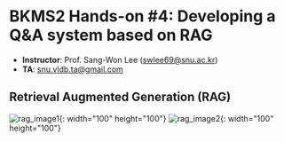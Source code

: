 # BKMS2 Hands-on #4: Developing a Q&A system based on RAG
- **Instructor**: Prof. Sang-Won Lee (swlee69@snu.ac.kr)
- **TA**:         snu.vldb.ta@gmail.com
  
## Retrieval Augmented Generation (RAG)
![rag_image1](https://github.com/user-attachments/assets/fb748d20-b71e-416d-9eb4-d7e691b7d2dd){: width="100" height="100"}
![rag_image2](https://github.com/user-attachments/assets/7fbbf4d4-9d92-4569-a9e1-cd845584f4b6){: width="100" height="100"}
